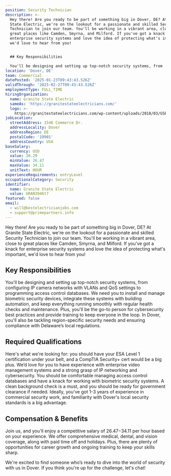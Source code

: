 ```yaml
---
position: Security Technician
description: >-
  Hey there! Are you ready to be part of something big in Dover, DE? At Granite
  State Electric, we're on the lookout for a passionate and skilled Security
  Technician to join our team. You'll be working in a vibrant area, close to
  great places like Camden, Smyrna, and Milford. If you've got a knack for
  enterprise security systems and love the idea of protecting what's important,
  we'd love to hear from you!


  ## Key Responsibilities

  You'll be designing and setting up top-notch security systems, from ...
location: 'Dover, DE'
team: Commercial
datePosted: '2025-01-23T09:43:43.526Z'
validThrough: '2025-02-27T09:43:43.526Z'
employmentType: FULL_TIME
hiringOrganization:
  name: Granite State Electric
  sameAs: 'https://granitestateelectricians.com/'
  logo: >-
    https://granitestateelectricians.com/wp-content/uploads/2018/03/GSE-2c-Logo-4.jpg
jobLocation:
  streetAddress: 1546 Commerce Dr.
  addressLocality: Dover
  addressRegion: DE
  postalCode: '19901'
  addressCountry: USA
baseSalary:
  currency: USD
  value: 30.29
  minValue: 26.47
  maxValue: 34.11
  unitText: HOUR
experienceRequirements: entryLevel
occupationalCategory: Security
identifier:
  name: Granite State Electric
  value: GRAN3946t7
featured: false
email:
  - will@bestelectricianjobs.com
  - support@primepartners.info
---
```




Hey there! Are you ready to be part of something big in Dover, DE? At Granite State Electric, we're on the lookout for a passionate and skilled Security Technician to join our team. You'll be working in a vibrant area, close to great places like Camden, Smyrna, and Milford. If you've got a knack for enterprise security systems and love the idea of protecting what's important, we'd love to hear from you!

## Key Responsibilities
You'll be designing and setting up top-notch security systems, from configuring IP camera networks with VLANs and QoS settings to programming access control databases. We need you to install and manage biometric security devices, integrate these systems with building automation, and keep everything running smoothly with regular health checks and maintenance. Plus, you'll be the go-to person for cybersecurity best practices and provide training to keep everyone in the loop. In Dover, you'll also be tackling region-specific security needs and ensuring compliance with Delaware’s local regulations. 

## Required Qualifications
Here's what we're looking for: you should have your ESA Level 1 certification under your belt, and a CompTIA Security+ cert would be a big plus. We’d love for you to have experience with enterprise video management systems and a strong grasp of IP networking and cybersecurity. You should be comfortable managing access control databases and have a knack for working with biometric security systems. A clean background check is a must, and you should be ready for government clearance if needed. Ideally, you've got 1-3 years of experience in commercial security work, and familiarity with Dover's local security standards is a big advantage.

## Compensation & Benefits
Join us, and you'll enjoy a competitive salary of $26.47-$34.11 per hour based on your experience. We offer comprehensive medical, dental, and vision coverage, along with paid time off and holidays. Plus, there are plenty of opportunities for career growth and ongoing training to keep your skills sharp. 

We're excited to find someone who’s ready to dive into the world of security with us in Dover. If you think you're up for the challenge, let's chat!
